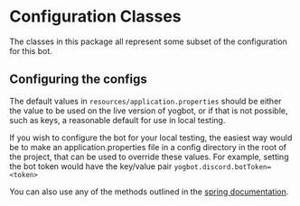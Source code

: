 # Configuration Classes
The classes in this package all represent some subset of the configuration for this bot. 

## Configuring the configs
The default values in `resources/application.properties` should be either the value to be used on the live version of yogbot, 
or if that is not possible, such as keys, a reasonable default for use in local testing.

If you wish to configure the bot for your local testing, the easiest way would be to make an 
application.properties file in a config directory in the root of the project, that can be used to override these values.
For example, setting the bot token would have the key/value pair `yogbot.discord.botToken=<token>`

You can also use any of the methods outlined in the [spring documentation](https://docs.spring.io/spring-boot/docs/current/reference/html/features.html#features.external-config).

